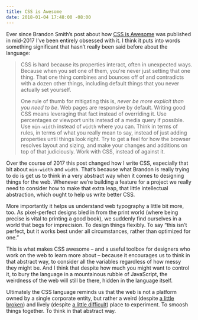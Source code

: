 ```yaml
---
title: CSS is Awesome
date: 2018-01-04 17:48:00 -08:00
---
```


Ever since Brandon Smith’s post about how [CSS is Awesome](https://css-tricks.com/css-is-awesome/) was published in mid-2017 I’ve been entirely obsessed with it. I think it puts into words something significant that hasn’t really been said before about the language: 

> CSS is hard because its properties interact, often in unexpected ways. Because when you set one of them, you're never just setting that one thing. That one thing combines and bounces off of and contradicts with a dozen other things, including default things that you never actually set yourself.
> 
> One rule of thumb for mitigating this is, *never be more explicit than you need to be*. Web pages are responsive by default. Writing good CSS means leveraging that fact instead of overriding it. Use percentages or viewport units instead of a media query if possible. Use `min-width` instead of `width` where you can. Think in terms of rules, in terms of what you really mean to say, instead of just adding properties until things look right. Try to get a feel for how the browser resolves layout and sizing, and make your changes and additions on top of that judiciously. Work with CSS, instead of against it.

Over the course of 2017 this post changed how I write CSS, especially that bit about `min-width` and `width`. That’s because what Brandon is really trying to do is get us to think in a very abstract way when it comes to designing things for the web. Whenever we’re building a feature for a project we really need to consider how to make that extra leap, that little intellectual abstraction, which ought to help us write better CSS. 

More importantly it helps us understand web typography a little bit more, too. As pixel-perfect designs bled in from the print world (where being precise is vital to printing a good book), we suddenly find ourselves in a world that begs for imprecision. To design things flexibly. To say “this isn’t perfect, but it works best under all circumstances, rather than optimized for one.”

This is what makes CSS awesome – and a useful toolbox for designers who work on the web to learn more about – because it encourages us to think in that abstract way, to consider all the variables regardless of how messy they might be. And I think that despite how much you might want to control it, to bury the language in a mountainous rubble of JavaScript, the weirdness of the web will still be there, hidden in the language itself.

Ultimately the CSS language reminds us that the web is not a platform owned by a single corporate entity, but rather a weird (despite [a little broken](https://59082b85190a510906571095.preview.siteleaf.com/notes/an-incomplete-list-of-mistakes/)) and lively (despite [a little difficult](https://59082b85190a510906571095.preview.siteleaf.com/notes/in-defense-of-webfonts/)) place to experiment. To smoosh things together. To think in that abstract way.